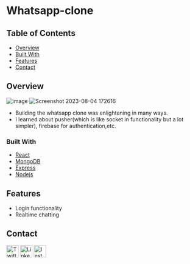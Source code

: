 # Whatsapp-clone

## Table of Contents

- [Overview](#overview)
- [Built With](#built-with)
- [Features](#features)
- [Contact](#contact)

## Overview

![image](https://github.com/bibek-bhusal03/Whatsapp-clone/assets/120349016/79fa8d18-b0de-427d-967a-978a8810996e)
![Screenshot 2023-08-04 172616](https://github.com/bibek-bhusal03/Whatsapp-clone/assets/120349016/254cb804-6270-4b50-9cf7-bb93138d2ffb)

- Building the whatsapp clone was enlightening in many ways.
- I learned about pusher(which is like socket in functionality but a lot simpler), firebase for authentication,etc.

### Built With

- [React](https://react.dev/)
- [MongoDB](https://www.mongodb.com/)
- [Express](https://expressjs.com/)
- [Nodejs](https://nodejs.org/en)

## Features

- Login functionality
- Realtime chatting

## Contact

<a href="https://twitter.com/bibekbhsl"><img src="https://www.svgrepo.com/show/470150/twitter-square.svg" alt="Twitter" width="32"/></a>
<a href="https://www.linkedin.com/in/bibekbhusal1/"><img src="https://www.svgrepo.com/show/448234/linkedin.svg" alt="LinkedIn" width="32"/></a>
<a href="https://www.instagram.com/bibek_bhusal_/"><img src="https://www.svgrepo.com/show/452229/instagram-1.svg" alt="Instagram" width="32"/></a>
